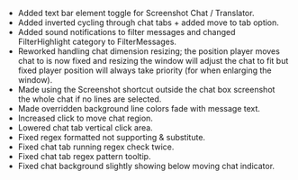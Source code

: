 - Added text bar element toggle for Screenshot Chat / Translator.
- Added inverted cycling through chat tabs + added move to tab option.
- Added sound notifications to filter messages and changed FilterHighlight category to FilterMessages.
- Reworked handling chat dimension resizing; the position player moves chat to is now fixed and resizing the window will adjust the chat to
  fit but fixed player position will always take priority (for when enlarging the window).
- Made using the Screenshot shortcut outside the chat box screenshot the whole chat if no lines are selected.
- Made overridden background line colors fade with message text.
- Increased click to move chat region.
- Lowered chat tab vertical click area.
- Fixed regex formatted not supporting & substitute.
- Fixed chat tab running regex check twice.
- Fixed chat tab regex pattern tooltip.
- Fixed chat background slightly showing below moving chat indicator.